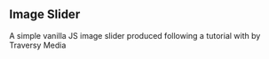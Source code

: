 Image Slider
------------

A simple vanilla JS image slider produced following a tutorial with by Traversy Media  